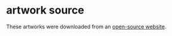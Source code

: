 # artwork source
These artworks were downloaded from an [open-source website](http://phylopic.org/).
